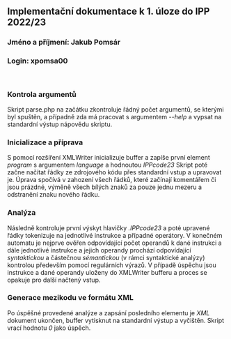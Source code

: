 ## Implementační dokumentace k 1. úloze do IPP 2022/23

### Jméno a příjmení: Jakub Pomsár

### Login: xpomsa00

<br>

### Kontrola argumentů

Skript parse.php na začátku zkontroluje řádný počet argumentů, se kterými byl spuštěn, a případně zda má pracovat s argumentem *--help* a vypsat na standardní výstup nápovědu skriptu.
### Inicializace a příprava

S pomocí rozšíření XMLWriter inicializuje buffer a zapíše první element *program* s argumentem *language* a hodnoutou *IPPcode23*
Skript poté začne načítat řádky ze zdrojového kódu přes standardní vstup a upravovat je. Úprava spočívá v zahození všech řádků, které začínají komentářem či jsou prázdné, výměně všech bílých znaků za pouze jednu mezeru a odstranění znaku nového řádku.
 
### Analýza
Následně kontroluje první výskyt hlavičky *.IPPcode23* a poté upravené řádky tokenizuje na jednotlivé instrukce a případné operátory. V konečném automatu je nejprve ověřen odpovídající počet operandů k dané instrukci a dále jednotlivé instrukce a jejich operandy prochází odpovídající *syntaktickou* a částečnou *sémantickou* (v rámci syntaktické analýzy) kontrolou především pomocí regulárních výrazů. V případě úspěchu jsou instrukce a dané operandy uloženy do XMLWriter bufferu a proces se opakuje pro další načtený vstup.

### Generace mezikodu ve formátu XML
Po úspěšné provedené analýze a zapsání posledního elementu je *XML* dokument ukončen, buffer vytisknut na standardní výstup a vyčištěn. Skript vrací hodnotu *0* jako úspěch.
